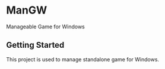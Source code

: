 # ManGW

Manageable Game for Windows

## Getting Started

This project is used to manage standalone game for Windows.
